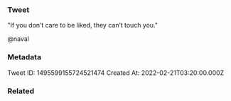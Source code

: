 ### Tweet
"If you don’t care to be liked, they can’t touch you."

@naval

### Metadata
Tweet ID: 1495599155724521474
Created At: 2022-02-21T03:20:00.000Z

### Related


